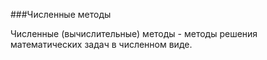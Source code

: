 ###Численные методы 

Численные (вычислительные) методы - методы решения математических задач в численном виде.